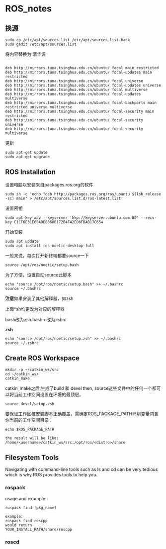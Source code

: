 # ROS_notes


## 换源

```
sudo cp /etc/apt/sources.list /etc/apt/sources.list.back
sudo gedit /etc/apt/sources.list
```

将内容替换为
清华源

```

deb http://mirrors.tuna.tsinghua.edu.cn/ubuntu/ focal main restricted
deb http://mirrors.tuna.tsinghua.edu.cn/ubuntu/ focal-updates main restricted
deb http://mirrors.tuna.tsinghua.edu.cn/ubuntu/ focal universe
deb http://mirrors.tuna.tsinghua.edu.cn/ubuntu/ focal-updates universe
deb http://mirrors.tuna.tsinghua.edu.cn/ubuntu/ focal multiverse
deb http://mirrors.tuna.tsinghua.edu.cn/ubuntu/ focal-updates multiverse
deb http://mirrors.tuna.tsinghua.edu.cn/ubuntu/ focal-backports main restricted universe multiverse
deb http://mirrors.tuna.tsinghua.edu.cn/ubuntu/ focal-security main restricted
deb http://mirrors.tuna.tsinghua.edu.cn/ubuntu/ focal-security universe
deb http://mirrors.tuna.tsinghua.edu.cn/ubuntu/ focal-security multiverse

```

更新
```
sudo apt-get update
sudo apt-get upgrade
```


## ROS Installation

设置电脑以安装来自packages.ros.org的软件
```
sudo sh -c 'echo "deb http://packages.ros.org/ros/ubuntu $(lsb_release -sc) main" > /etc/apt/sources.list.d/ros-latest.list'
```

设置密钥
```
sudo apt-key adv --keyserver 'hkp://keyserver.ubuntu.com:80' --recv-key C1CF6E31E6BADE8868B172B4F42ED6FBAB17C654
```

开始安装

```
sudo apt update
sudo apt install ros-noetic-desktop-full
```

一般来说，每次打开新终端都要source一下
```
source /opt/ros/noetic/setup.bash
```


为了方便，设置自动source此脚本
```
echo "source /opt/ros/noetic/setup.bash" >> ~/.bashrc
source ~/.bashrc
```

**注意**如果安装了其他解释器，如zsh

上面*sh均更改为对应的解释器  

bash改为zsh    bashrc改为zshrc

**zsh**
```
echo "source /opt/ros/noetic/setup.zsh" >> ~/.bashrc
source ~/.zshrc
```

## Create ROS Workspace

```
mkdir -p ~/catkin_ws/src
cd ~/catkin_ws/
catkin_make
```

catkin_make之后,生成了build 和 devel
then, source这些文件中的任何一个都可以将当前工作空间设置在环境的最顶层。

```
source devel/setup.zsh
```

要保证工作区被安装脚本正确覆盖，需确定ROS_PACKAGE_PATH环境变量包含你当前的工作空间目录：
```
echo $ROS_PACKAGE_PATH

the result will be like:
/home/<username>/catkin_ws/src:/opt/ros/<distro>/share
```

## Filesystem Tools

Navigating with command-line tools such as ls and cd can be very tedious which is why ROS provides tools to help you. 

### rospack

usage and example:
```
rospack find [pkg_name]

example:
rospack find roscpp
would return
YOUR_INSTALL_PATH/share/roscpp
```

### roscd



